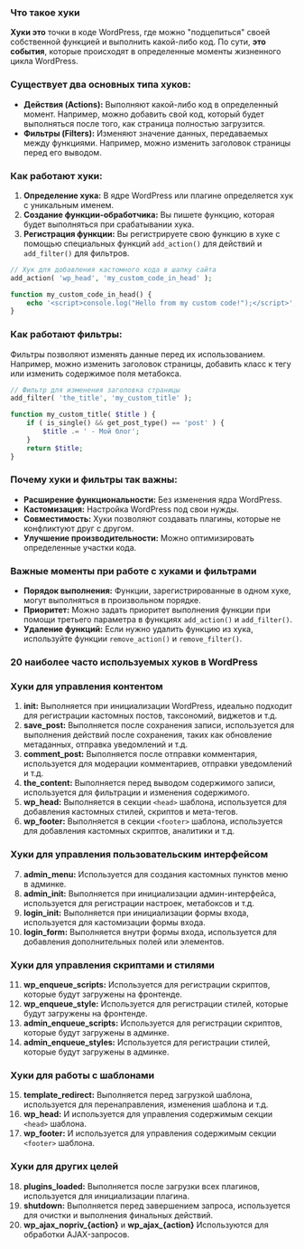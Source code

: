 ### Что такое хуки

**Хуки это** точки в коде WordPress, где можно "подцепиться" своей собственной функцией и выполнить какой-либо код. По сути, **это события**, которые происходят в определенные моменты жизненного цикла WordPress. 

### Существует два основных типа хуков:

- **Действия (Actions):** Выполняют какой-либо код в определенный момент. Например, можно добавить свой код, который будет выполняться после того, как страница полностью загрузится.
- **Фильтры (Filters):** Изменяют значение данных, передаваемых между функциями. Например, можно изменить заголовок страницы перед его выводом.

### Как работают хуки:

1. **Определение хука:** В ядре WordPress или плагине определяется хук с уникальным именем.
2. **Создание функции-обработчика:** Вы пишете функцию, которая будет выполняться при срабатывании хука.
3. **Регистрация функции:** Вы регистрируете свою функцию в хуке с помощью специальных функций `add_action()` для действий и `add_filter()` для фильтров.

```php
// Хук для добавления кастомного кода в шапку сайта
add_action( 'wp_head', 'my_custom_code_in_head' );

function my_custom_code_in_head() {
    echo '<script>console.log("Hello from my custom code!");</script>';
}
```

### Как работают фильтры:

Фильтры позволяют изменять данные перед их использованием. Например, можно изменить заголовок страницы, добавить класс к тегу или изменить содержимое поля метабокса.

```php
// Фильтр для изменения заголовка страницы
add_filter( 'the_title', 'my_custom_title' );

function my_custom_title( $title ) {
    if ( is_single() && get_post_type() == 'post' ) {
        $title .= ' - Мой блог';
    }
    return $title;
}
```

### Почему хуки и фильтры так важны:

- **Расширение функциональности:** Без изменения ядра WordPress.
- **Кастомизация:** Настройка WordPress под свои нужды.
- **Совместимость:** Хуки позволяют создавать плагины, которые не конфликтуют друг с другом.
- **Улучшение производительности:** Можно оптимизировать определенные участки кода.

### Важные моменты при работе с хуками и фильтрами

- **Порядок выполнения:** Функции, зарегистрированные в одном хуке, могут выполняться в произвольном порядке.
- **Приоритет:** Можно задать приоритет выполнения функции при помощи третьего параметра в функциях `add_action()` и `add_filter()`.
- **Удаление функций:** Если нужно удалить функцию из хука, используйте функции `remove_action()` и `remove_filter()`.


### 20 наиболее часто используемых хуков в WordPress


### Хуки для управления контентом

1. **init:** Выполняется при инициализации WordPress, идеально подходит для регистрации кастомных постов, таксономий, виджетов и т.д.
2. **save_post:** Выполняется после сохранения записи, используется для выполнения действий после сохранения, таких как обновление метаданных, отправка уведомлений и т.д.
3. **comment_post:** Выполняется после отправки комментария, используется для модерации комментариев, отправки уведомлений и т.д.
4. **the_content:** Выполняется перед выводом содержимого записи, используется для фильтрации и изменения содержимого.
5. **wp_head:** Выполняется в секции `<head>` шаблона, используется для добавления кастомных стилей, скриптов и мета-тегов.
6. **wp_footer:** Выполняется в секции `<footer>` шаблона, используется для добавления кастомных скриптов, аналитики и т.д.

### Хуки для управления пользовательским интерфейсом

7. **admin_menu:** Используется для создания кастомных пунктов меню в админке.
8. **admin_init:** Выполняется при инициализации админ-интерфейса, используется для регистрации настроек, метабоксов и т.д.
9. **login_init:** Выполняется при инициализации формы входа, используется для кастомизации формы входа.
10. **login_form:** Выполняется внутри формы входа, используется для добавления дополнительных полей или элементов.

### Хуки для управления скриптами и стилями

11. **wp_enqueue_scripts:** Используется для регистрации скриптов, которые будут загружены на фронтенде.
12. **wp_enqueue_style:** Используется для регистрации стилей, которые будут загружены на фронтенде.
13. **admin_enqueue_scripts:** Используется для регистрации скриптов, которые будут загружены в админке.
14. **admin_enqueue_styles:** Используется для регистрации стилей, которые будут загружены в админке.

### Хуки для работы с шаблонами

15. **template_redirect:** Выполняется перед загрузкой шаблона, используется для перенаправления, изменения шаблона и т.д.
16. **wp_head:** И используется для управления содержимым секции `<head>` шаблона.
17. **wp_footer:** И используется для управления содержимым секции `<footer>` шаблона.

### Хуки для других целей

18. **plugins_loaded:** Выполняется после загрузки всех плагинов, используется для инициализации плагина.
19. **shutdown:** Выполняется перед завершением запроса, используется для очистки и выполнения финальных действий.
20. **wp_ajax_nopriv_{action}** и **wp_ajax_{action}** Используются для обработки AJAX-запросов.